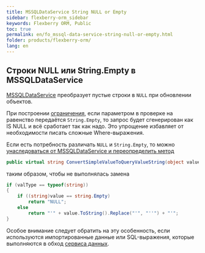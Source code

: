 ```yaml
---
title: MSSQLDataService String NULL or Empty
sidebar: flexberry-orm_sidebar
keywords: Flexberry ORM, Public
toc: true
permalink: en/fo_mssql-data-service-string-null-or-empty.html
folder: products/flexberry-orm/
lang: en
---
```


## Строки NULL или String.Empty в MSSQLDataService

[MSSQLDataService](fo_mssql-data-service.html) преобразует пустые строки в `NULL` при обновлении объектов.

При построении [ограничения](fo_limitation.html), если параметром в проверке на равенство передаётся `String.Empty`, то запрос будет сгенерирован как IS NULL и всё сработает так как надо. Это упрощение избавляет от необходимости писать сложные Where-выражения.

Если есть потребность различать `NULL` и `String.Empty`, то можно [унаследоваться от MSSQLDataService и переопределить метод](fo_implement-a-custom-data-service.html) 

``` csharp
public virtual string ConvertSimpleValueToQueryValueString(object value)
``` 
таким образом, чтобы не выполнялась замена 

``` csharp
if (valType == typeof(string))
{
	if ((string)value == string.Empty)
		return "NULL";
	else
		return "'" + value.ToString().Replace("'", "''") + "'";
}
```

Особое внимание следует обратить на эту особенность, если используются импортированные данные или SQL-выражения, которые выполняются в обход [сервиса данных](fo_data-service.html).
